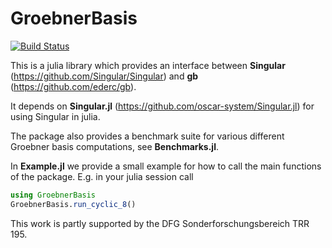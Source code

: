 # GroebnerBasis

[![Build Status](https://travis-ci.org/ederc/GroebnerBasis.jl.svg?branch=master)](https://travis-ci.org/ederc/GroebnerBasis.jl)

This is a julia library which provides an interface between **Singular**
(https://github.com/Singular/Singular) and **gb** (https://github.com/ederc/gb).

It depends on **Singular.jl** (https://github.com/oscar-system/Singular.jl) for using
Singular in julia.

The package also provides a benchmark suite for various different Groebner basis
computations, see **Benchmarks.jl**.

In **Example.jl** we provide a small example for how to call the main functions
of the package. E.g. in your julia session call
```julia
using GroebnerBasis
GroebnerBasis.run_cyclic_8()
```

This work is partly supported by the DFG Sonderforschungsbereich TRR 195.
